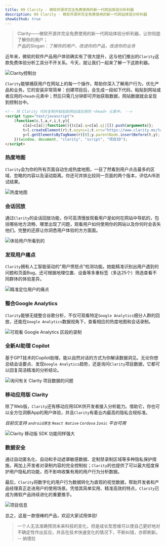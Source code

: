 ```yaml
---
title: 09 Clarity - 微软开源并完全免费使用的新一代网站体验分析利器
description: 09 Clarity - 微软开源并完全免费使用的新一代网站体验分析利器
showGithub: true 
---
```


> Clarity——微软开源并完全免费使用的新一代网站体验分析利器，让你彻底了解你的用户；<br>
> 产品的Slogan：*了解你的用户，改进你的产品，改进你的业务*

近年来，微软的软件产品用户体验确实有了很大提升，这与他们推出的`Clarity`这款免费体验分析工具分不开关系。今天，就让我们一起来了解一下这款利器。

![Clarity控制台](https://i.haidao.tech/202404/99e533590ec7f05b085599f9bbfdb71c.png)

`Clarity`能够捕获用户在网站上的每一个操作，帮助你深入了解用户行为，优化产品和业务。它的安装非常简单：创建项目后，会生成一段如下代码，粘贴到网站或者应用的`<head>`元素中；然后只需几分钟即可开始获取数据，网站数据就会呈现到控制台中。

``` html
<!-- 将 Clarity 代码复制并粘贴到网站或应用的 <head> 元素中。 -->
<script type="text/javascript">
    (function(c,l,a,r,i,t,y){
        c[a]=c[a]||function(){(c[a].q=c[a].q||[]).push(arguments)};
        t=l.createElement(r);t.async=1;t.src="https://www.clarity.ms/tag/"+i;
        y=l.getElementsByTagName(r)[0];y.parentNode.insertBefore(t,y);
    })(window, document, "clarity", "script", "项目ID");
</script>
```

### 热度地图

`Clarity`会为你的所有页面自动生成热度地图，一目了然看到用户点击最多的区域、忽略的内容以及滚动距离。你还可并排比较同一页面的两个版本，评估A/B测试结果。

![热度地图](https://i.haidao.tech/202404/0fda5076e25e5d3bad7ede395822db7f.gif)

### 会话回放

通过`Clarity`的会话回放功能，你可高清慢放观看用户是如何在网站中导航的，包括哪些地方流畅、哪里出现了问题，观看用户如何使用你的网站以及你何时会丢失他们。完整的还原让你洞悉用户体验的方方面面。

![体验用户所看到的](https://i.haidao.tech/202404/6001c616d132c1425b80464293c9c8de.gif)

### 发现用户痛点

`Clarity`拥有人工智能驱动的"用户愤怒点"检测功能。她能精准识别出用户遇到的问题和页面Bug，还可根据地理位置、设备等多重标签（多达25个）筛选查看不同群体的体验差异。

![精准定位用户的痛点](https://i.haidao.tech/202404/cd2574eeae696366cf16d61dc477695d.gif)

### 整合Google Analytics

`Clarity`能够无缝整合谷歌分析，不仅可观看特定`Google Analytics`细分人群的回放，还能在`Google Analytics`数据视角下，查看相应的热度地图和会话录制。

![可观看 Google Analytics 区段的录制](https://i.haidao.tech/202404/ce4b8c755bd802a8934da45b720c5925.gif)

### 全新AI助理 Copilot

基于GPT技术的Copilot助理，能以自然对话的方式为你解读数据洞见。无论你想总结会话要点、发现`Google Analytics`趋势，还是询问`Clarity`项目数据，它都可以回复简洁精准的分析结论。

![询问有关 Clarity 项目数据的问题](https://claritystatic.azureedge.net/images/copilotFeature2.png)

### 移动应用版 Clarity

除了Web版，`Clarity`还有移动应用SDK供开发者接入分析能力。借助它，你也可以全方位洞察App的用户体验，并且`Clarity`有着业内最高的隐私合规标准。

*目前仅支持 `android原生` `React Native` `Cordova` `Ionic` 平台可用*

![Clarity 移动版 SDK 功能同样强大](https://claritystatic.azureedge.net/images/mobileTopic2Feature1.png)
  
### 数据安全

通过自动匿名化、自动和手动遮罩敏感数据、定制禁录制区域等多种隐私保护措施，再加上开发者对录制内容的完全控制权；`Clarity`的也提供了可以最大程度保护用户隐私的功能，而不影响收集有用的用户行为分析数据。

最后，`Clarity`将数字化的用户行为数据转化为直观的视觉数据，帮助开发者和产品经理真正走进用户的使用场景。凭借其简单实用、精准高效的特点，`Clarity`已成为微软产品持续进化的重要推手。

![项目信息](https://i.haidao.tech/202404/a055d3d5ff82a364e5a4a73ffaa085b1.png)

总之，这是一款很棒的产品，欢迎大家试用体验!

> 一个人无法准确预测未来科技的变化，但是成长型思维可以使自己更好地对不确定性作出反应，并且在技术快速变化的情况下，不断纠错，亦即刷新。<br/>
> -- 纳德拉


